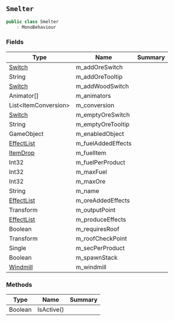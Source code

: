 ## `Smelter`

```csharp
public class Smelter
    : MonoBehaviour
```

### Fields

| Type | Name | Summary | 
| --- | --- | --- | 
| [Switch](./Switch.md) | m_addOreSwitch |  | 
| String | m_addOreTooltip |  | 
| [Switch](./Switch.md) | m_addWoodSwitch |  | 
| Animator[] | m_animators |  | 
| List&lt;ItemConversion&gt; | m_conversion |  | 
| [Switch](./Switch.md) | m_emptyOreSwitch |  | 
| String | m_emptyOreTooltip |  | 
| GameObject | m_enabledObject |  | 
| [EffectList](./EffectList.md) | m_fuelAddedEffects |  | 
| [ItemDrop](./ItemDrop.md) | m_fuelItem |  | 
| Int32 | m_fuelPerProduct |  | 
| Int32 | m_maxFuel |  | 
| Int32 | m_maxOre |  | 
| String | m_name |  | 
| [EffectList](./EffectList.md) | m_oreAddedEffects |  | 
| Transform | m_outputPoint |  | 
| [EffectList](./EffectList.md) | m_produceEffects |  | 
| Boolean | m_requiresRoof |  | 
| Transform | m_roofCheckPoint |  | 
| Single | m_secPerProduct |  | 
| Boolean | m_spawnStack |  | 
| [Windmill](./Windmill.md) | m_windmill |  | 


### Methods

| Type | Name | Summary | 
| --- | --- | --- | 
| Boolean | IsActive() |  | 


